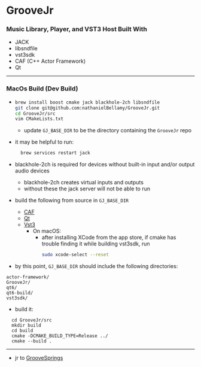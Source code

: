 # GrooveJr
### Music Library, Player, and VST3 Host Built With
- JACK
- libsndfile
- vst3sdk
- CAF (C++ Actor Framework)
- Qt

---

### MacOs Build (Dev Build)

- ```bash
  brew install boost cmake jack blackhole-2ch libsndfile
  git clone git@github.com:nathanielBellamy/GrooveJr.git 
  cd GrooveJr/src
  vim CMakeLists.txt
  ```
  - update `GJ_BASE_DIR` to be the directory containing the `GrooveJr` repo
 
- it may be helpful to run: 
  ```bash
    brew services restart jack
  ```
- blackhole-2ch is required for devices without built-in input and/or output audio devices
  - blackhole-2ch creates virtual inputs and outputs
  - without these the jack server will not be able to run 

- build the following from source in `GJ_BASE_DIR`
  - [CAF](https://www.actor-framework.org/)
  - [Qt](https://www.qt.io/)
  - [Vst3](https://github.com/steinbergmedia/vst3sdk)
    - On macOS:
      - after installing XCode from the app store, if cmake has trouble finding it while
        building vst3sdk, run
        ```bash 
        sudo xcode-select --reset
        ```
- by this point, `GJ_BASE_DIR` should include the following directories:
```
actor-framework/
GrooveJr/
qt6/
qt6-build/
vst3sdk/
```

- build it:
```
  cd GrooveJr/src
  mkdir build
  cd build
  cmake -DCMAKE_BUILD_TYPE=Release ../
  cmake --build .
```
___

- jr to [GrooveSprings](https://github.com/nathanielBellamy/GrooveSprings)